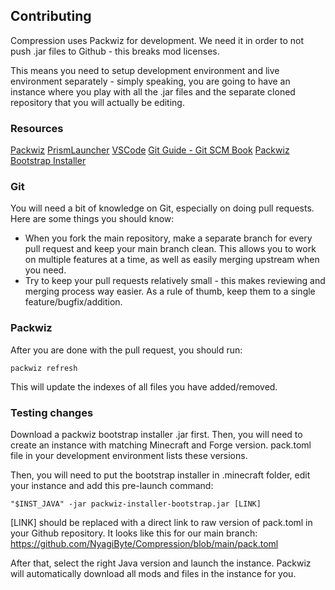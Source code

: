## Contributing
Compression uses Packwiz for development. We need it in order to not push .jar files to Github - this breaks mod licenses.

This means you need to setup development environment and live environment separately - simply speaking, you are going to have an instance where you play with all the .jar files and the separate cloned repository that you will actually be editing.

### Resources
[Packwiz](https://packwiz.infra.link/)
[PrismLauncher](https://prismlauncher.org/)
[VSCode](https://code.visualstudio.com/)
[Git Guide - Git SCM Book](https://git-scm.com/book/en/v2)
[Packwiz Bootstrap Installer](https://github.com/packwiz/packwiz-installer-bootstrap/releases)

### Git
You will need a bit of knowledge on Git, especially on doing pull requests.
Here are some things you should know:
- When you fork the main repository, make a separate branch for every pull request and keep your main branch clean. This allows you to work on multiple features at a time, as well as easily merging upstream when you need.
- Try to keep your pull requests relatively small - this makes reviewing and merging process way easier. As a rule of thumb, keep them to a single feature/bugfix/addition.

### Packwiz
After you are done with the pull request, you should run:
```properties
packwiz refresh
```
This will update the indexes of all files you have added/removed.

### Testing changes
Download a packwiz bootstrap installer .jar first.
Then, you will need to create an instance with matching Minecraft and Forge version. pack.toml file in your development environment lists these versions.

Then, you will need to put the bootstrap installer in .minecraft folder, edit your instance and add this pre-launch command:
```properties
"$INST_JAVA" -jar packwiz-installer-bootstrap.jar [LINK]
```
[LINK] should be replaced with a direct link to raw version of pack.toml in your Github repository. It looks like this for our main branch: https://github.com/NyagiByte/Compression/blob/main/pack.toml

After that, select the right Java version and launch the instance. Packwiz will automatically download all mods and files in the instance for you. 